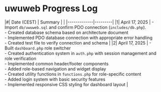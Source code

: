 # uwuweb Progress Log

|#| Date (CEST) | Summary |
| |-------------|---------|
|1| April 17, 2025 | - Import `db/uwuweb.sql` and confirm PDO connection (`includes/db.php`). <br> - Created database schema based on architecture document <br> - Implemented PDO database connection with appropriate error handling <br> - Created test file to verify connection and schema |
|2| April 17, 2025 | - Built `dashboard.php` role switcher <br> - Created authentication system in `auth.php` with session management and role verification <br> - Implemented common header/footer components <br> - Added role-based navigation and widget display <br> - Created utility functions in `functions.php` for role-specific content <br> - Added login system with basic security features <br> - Implemented responsive CSS styling for dashboard layout |